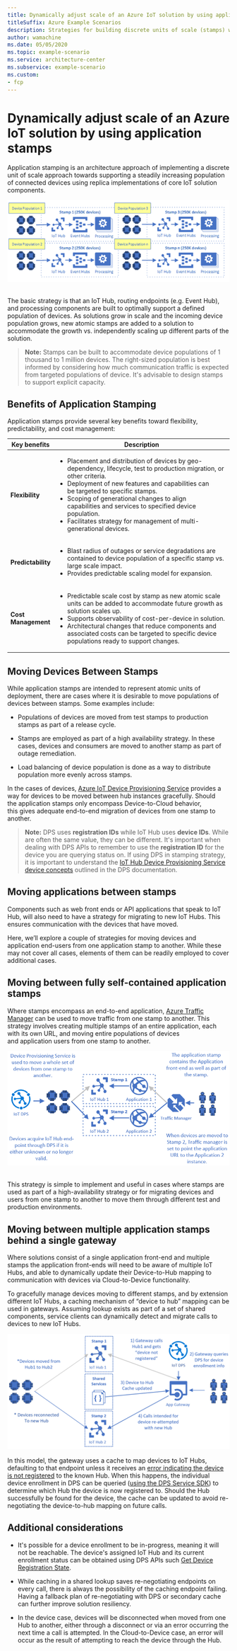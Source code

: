 ```yaml
---
title: Dynamically adjust scale of an Azure IoT solution by using application stamps
titleSuffix: Azure Example Scenarios
description: Strategies for building discrete units of scale (stamps) which support an increasing population of connected devices.
author: wamachine
ms.date: 05/05/2020
ms.topic: example-scenario
ms.service: architecture-center
ms.subservice: example-scenario
ms.custom:
- fcp
---
```


# Dynamically adjust scale of an Azure IoT solution by using application stamps

Application stamping is an architecture approach of implementing a discrete unit of scale approach towards supporting a steadily increasing population of connected devices using replica implementations of core IoT solution components.


![A diagram describing an application stamping strategy for use in Azure IoT](media/application-stamping.png)
 

The basic strategy is that an IoT Hub, routing endpoints (e.g. Event Hub), and processing components are built to optimally support a defined population of devices. As solutions grow in scale and the incoming device population grows, new atomic stamps are added to a solution to accommodate the growth vs. independently scaling up different parts of the solution. 
 
> **Note:** Stamps can be built to accommodate device populations of 1
thousand to 1 million devices. The right-sized population is best
informed by considering how much communication traffic is expected from
targeted populations of device. It's advisable to design stamps to
support explicit capacity. 

## Benefits of Application Stamping

Application stamps provide several key benefits toward flexibility,
predictability, and cost management:

<table>
<thead>
    <tr>
        <th>Key benefits</th>
        <th>Description</th>
    </tr>
</thead>
<tbody>
    <tr>
        <td width=10%><b>Flexibility</b></td>
        <td>
            <ul>
                <li>Placement and distribution of devices by geo-dependency, lifecycle, test to production migration, or other criteria.</li>
                <li>Deployment of new features and capabilities can be targeted to specific stamps.</li>
                <li>Scoping of generational changes to align capabilities and services to specified device population.</li>
                <li>Facilitates strategy for management of multi-generational devices.</li>
            </ul>
        </td>
    </tr>
    <tr>
        <td><b>Predictability</b></td>
        <td>
            <ul>
                <li>Blast radius of outages or service degradations are contained to device population of a specific stamp vs. large scale impact.</li>
                <li>Provides predictable scaling model for expansion.</li>
            </ul>
        </td>
    </tr>
    <tr>
        <td><b>Cost Management</b></td>
        <td>
            <ul>
                <li>Predictable scale cost by stamp as new atomic scale units can be added to accommodate future growth as solution scales up.</li>
                <li>Supports observability of cost-per-device in solution.</li>
                <li> Architectural changes that reduce components and associated costs can be targeted to specific device populations ready to support changes.</li>
            </ul>
        </td>
    </tr>
</tbody>
</table>


## Moving Devices Between Stamps

While application stamps are intended to represent atomic units of
deployment, there are cases where it is desirable to move populations of
devices between stamps. Some examples include: 


-   Populations of devices are moved from test stamps to production
    stamps as part of a release cycle. 

-   Stamps are employed as part of a high availability strategy. In
    these cases, devices and consumers are moved to another stamp as
    part of outage remediation. 

-   Load balancing of device population is done as a way to distribute
    population more evenly across stamps. 
 

In the cases of devices, [Azure IoT Device Provisioning
Service](https://docs.microsoft.com/azure/iot-dps/) provides a way
for devices to be moved between hub instances gracefully. Should
the application stamps only encompass Device-to-Cloud behavior,
this gives adequate end-to-end migration of
devices from one stamp to another. 

> **Note:** DPS uses **registration IDs** while IoT Hub uses **device
IDs**. While are often the same value, they can be different. It's
important when dealing with DPS APIs to remember to use
the **registration ID** for the device you are querying status on. If
using DPS in stamping strategy, it is important to understand the [IoT
Hub Device Provisioning Service device
concepts](https://docs.microsoft.com/azure/iot-dps/concepts-device) outlined
in the DPS documentation. 

## Moving applications between stamps

Components such as web front ends or API applications that speak to IoT Hub, will also need to have a strategy for migrating to new IoT Hubs. This ensures communication with the devices that have moved.

Here, we’ll explore a couple of strategies for moving devices and application end-users from one application stamp to another. While these may not cover all cases, elements of them can be readily employed to cover additional cases.

## Moving between fully self-contained application stamps

Where stamps encompass an end-to-end application, [Azure Traffic
Manager](https://docs.microsoft.com/azure/traffic-manager/traffic-manager-how-it-works) can
be used to move traffic from one stamp to another. This strategy
involves creating multiple stamps of an entire application, each with
its own URL, and moving entire populations of devices
and application users from one stamp to another. 

![A diagram explaining how to move a set of devices from one stamp to another stamp](media/moving-devices-using-dps.png) 

This strategy is simple to implement and useful in cases where stamps are used as part of a high-availability strategy or for migrating devices and users from one stamp to another to move them through different test and production environments.

## Moving between multiple application stamps behind a single gateway

Where solutions consist of a single application front-end and multiple stamps the application front-ends will need to be aware of multiple IoT Hubs, and able to dynamically update their Device-to-Hub mapping to communication with devices via Cloud-to-Device functionality.

To gracefully manage devices moving to different stamps, and by extension different IoT Hubs, a caching mechanism of “device to hub” mapping can be used in gateways. Assuming lookup exists as part of a set of shared components, service clients can dynamically detect and migrate calls to devices to new IoT Hubs.


![A diagram demonstrating how devices can be moved from one hub to another using an app gateway](media/moving-devices-behind-gateway.png)

In this model, the gateway uses a cache to map devices to IoT Hubs,
defaulting to that endpoint unless it receives an [error indicating the
device is
not registered](https://docs.microsoft.com/azure/iot-hub/iot-hub-troubleshoot-error-404001-devicenotfound) to
the known Hub. When this happens, the individual device enrollment in DPS
can be queried ([using the DPS Service
SDK](https://docs.microsoft.com/azure/iot-hub/iot-hub-devguide-sdks#azure-iot-service-sdks)) to
determine which Hub the device is now registered to. Should the Hub
successfully be found for the device, the cache can be updated to avoid
re-negotiating the device-to-hub mapping on future calls.  
 
## Additional considerations

-   It's possible for a device enrollment to be
    in-progress, meaning it will not be reachable. The device's assigned
    IoT Hub and its current enrollment status can be obtained using DPS
    APIs such [Get Device Registration
    State](https://docs.microsoft.com/rest/api/iot-dps/getdeviceregistrationstate/getdeviceregistrationstate). 

-   While caching in a shared lookup saves re-negotiating endpoints on
    every call, there is always the possibility of the caching endpoint
    failing. Having a fallback plan of re-negotiating with DPS or 
    secondary cache can further improve solution resiliency. 

-   In the device case, devices will be disconnected when moved from one
    Hub to another, either through a disconnect or via an error
    occurring the next time a call is attempted. In the Cloud-to-Device
    case, an error will occur as the result of attempting to reach the
    device through the Hub. 
